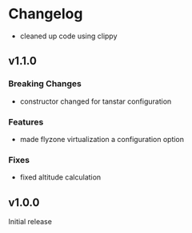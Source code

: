 # Changelog

- cleaned up code using clippy

## v1.1.0

### Breaking Changes

- constructor changed for tanstar configuration

### Features

- made flyzone virtualization a configuration option

### Fixes

- fixed altitude calculation

## v1.0.0

Initial release
